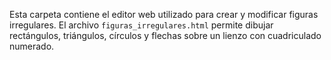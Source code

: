 Esta carpeta contiene el editor web utilizado para crear y modificar figuras irregulares.
El archivo `figuras_irregulares.html` permite dibujar rectángulos, triángulos, círculos y flechas sobre un lienzo con cuadriculado numerado.
